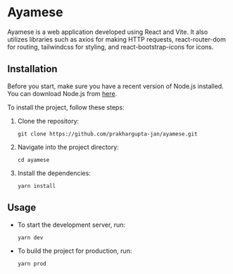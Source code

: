 # Ayamese

Ayamese is a web application developed using React and Vite. It also utilizes libraries such as axios for making HTTP requests, react-router-dom for routing, tailwindcss for styling, and react-bootstrap-icons for icons.

## Installation

Before you start, make sure you have a recent version of Node.js installed. You can download Node.js from [here](https://nodejs.org/en/download/).

To install the project, follow these steps:

1. Clone the repository:
   
    `git clone https://github.com/prakhargupta-jan/ayamese.git`


2. Navigate into the project directory:

    `cd ayamese`


3. Install the dependencies:

    `yarn install`


## Usage

- To start the development server, run:

    `yarn dev`

- To build the project for production, run:

    `yarn prod`
